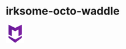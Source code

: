 # irksome-octo-waddle
![alt text](https://github.com/adam-p/markdown-here/raw/master/src/common/images/icon48.png "Logo Title Text 1")
